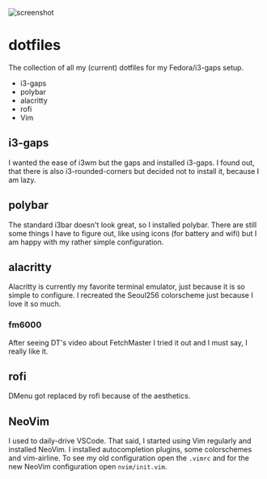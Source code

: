 ![screenshot](https://github.com/Jouhney/dotfiles/blob/master/screenshot.png)
# dotfiles
The collection of all my (current) dotfiles for my Fedora/i3-gaps setup.
* i3-gaps
* polybar
* alacritty
* rofi
* Vim
## i3-gaps
I wanted the ease of i3wm but the gaps and installed i3-gaps. I found out, that there is also i3-rounded-corners but decided not to install it, because I am lazy.
## polybar
The standard i3bar doesn't look great, so I installed polybar. There are still some things I have to figure out, like using icons (for battery and wifi) but I am happy with my rather simple configuration.
## alacritty
Alacritty is currently my favorite terminal emulator, just because it is so simple to configure. I recreated the Seoul256 colorscheme just because I love it so much.
### fm6000
After seeing DT's video about FetchMaster I tried it out and I must say, I really like it.
## rofi
DMenu got replaced by rofi because of the aesthetics.
## NeoVim
I used to daily-drive VSCode. That said, I started using Vim regularly and installed NeoVim. I installed autocompletion plugins, some colorschemes and vim-airline. To see my old configuration open the ```.vimrc``` and for the new NeoVim configuration open ```nvim/init.vim```.
